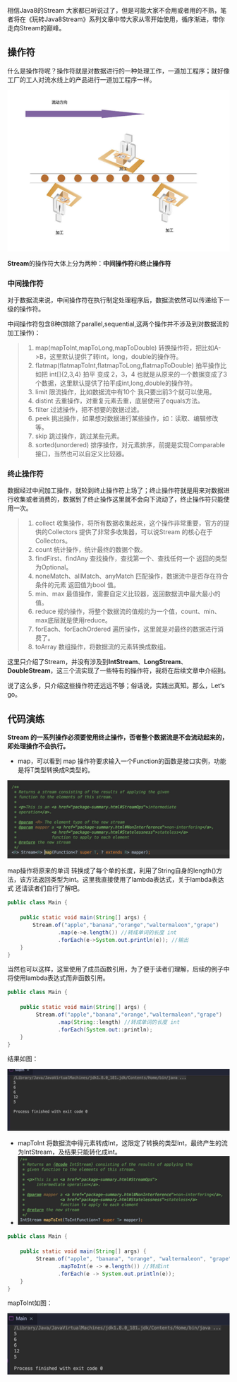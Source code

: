相信Java8的Stream 大家都已听说过了，但是可能大家不会用或者用的不熟，笔者将在《玩转Java8Stream》系列文章中带大家从零开始使用，循序渐进，带你走向Stream的巅峰。

## 操作符

什么是操作符呢？操作符就是对数据进行的一种处理工作，一道加工程序；就好像工厂的工人对流水线上的产品进行一道加工程序一样。

![img](assets/3830893-a593760f65af7e20.jpg)

**Stream**的操作符大体上分为两种：**中间操作符**和**终止操作符**

### 中间操作符

对于数据流来说，中间操作符在执行制定处理程序后，数据流依然可以传递给下一级的操作符。

中间操作符包含8种(排除了parallel,sequential,这两个操作并不涉及到对数据流的加工操作)：

> 1. map(mapToInt,mapToLong,mapToDouble) 转换操作符，把比如A->B，这里默认提供了转int，long，double的操作符。
> 2. flatmap(flatmapToInt,flatmapToLong,flatmapToDouble) 拍平操作比如把 int[]{2,3,4} 拍平 变成 2，3，4 也就是从原来的一个数据变成了3个数据，这里默认提供了拍平成int,long,double的操作符。
> 3. limit 限流操作，比如数据流中有10个 我只要出前3个就可以使用。
> 4. distint 去重操作，对重复元素去重，底层使用了equals方法。
> 5. filter 过滤操作，把不想要的数据过滤。
> 6. peek 挑出操作，如果想对数据进行某些操作，如：读取、编辑修改等。
> 7. skip 跳过操作，跳过某些元素。
> 8. sorted(unordered) 排序操作，对元素排序，前提是实现Comparable接口，当然也可以自定义比较器。

### 终止操作符

数据经过中间加工操作，就轮到终止操作符上场了；终止操作符就是用来对数据进行收集或者消费的，数据到了终止操作这里就不会向下流动了，终止操作符只能使用一次。

> 1. collect 收集操作，将所有数据收集起来，这个操作非常重要，官方的提供的Collectors 提供了非常多收集器，可以说Stream 的核心在于Collectors。
> 2. count 统计操作，统计最终的数据个数。
> 3. findFirst、findAny 查找操作，查找第一个、查找任何一个 返回的类型为Optional。
> 4. noneMatch、allMatch、anyMatch 匹配操作，数据流中是否存在符合条件的元素 返回值为bool 值。
> 5. min、max 最值操作，需要自定义比较器，返回数据流中最大最小的值。
> 6. reduce 规约操作，将整个数据流的值规约为一个值，count、min、max底层就是使用reduce。
> 7. forEach、forEachOrdered 遍历操作，这里就是对最终的数据进行消费了。
> 8. toArray 数组操作，将数据流的元素转换成数组。

这里只介绍了Stream，并没有涉及到**IntStream**、**LongStream**、**DoubleStream**，这三个流实现了一些特有的操作符，我将在后续文章中介绍到。

说了这么多，只介绍这些操作符还远远不够；俗话说，实践出真知。那么，Let‘s go。

## 代码演练

**Stream 的一系列操作必须要使用终止操作，否者整个数据流是不会流动起来的，即处理操作不会执行。**

- map，可以看到 map 操作符要求输入一个Function的函数是接口实例，功能是将T类型转换成R类型的。

![img](assets/3830893-735ddd5597e433ad.jpg)

map操作将原来的单词 转换成了每个单的长度，利用了String自身的length()方法，该方法返回类型为int。这里我直接使用了lambda表达式，关于lambda表达式 还请读者们自行了解吧。

```java
public class Main {

    public static void main(String[] args) {
        Stream.of("apple","banana","orange","waltermaleon","grape")
                .map(e->e.length()) //转成单词的长度 int
                .forEach(e->System.out.println(e)); //输出
    }
}
```

当然也可以这样，这里使用了成员函数引用，为了便于读者们理解，后续的例子中将使用lambda表达式而非函数引用。

```java
public class Main {

    public static void main(String[] args) {
         Stream.of("apple","banana","orange","waltermaleon","grape")
                .map(String::length) //转成单词的长度 int
                .forEach(System.out::println);
    }
}
```

结果如图：



![img](assets/3830893-f8cbd05eead2d5f5.jpg)

- mapToInt 将数据流中得元素转成Int，这限定了转换的类型Int，最终产生的流为IntStream，及结果只能转化成int。
- ![img](assets/3830893-8b240a17ff0cd0fb.jpg)



```java
public class Main {

    public static void main(String[] args) {
         Stream.of("apple", "banana", "orange", "waltermaleon", "grape")
                .mapToInt(e -> e.length()) //转成int
                .forEach(e -> System.out.println(e));
    }
}
```

mapToInt如图：

![img](assets/3830893-c797daeb0f7f1e3e.jpg)


